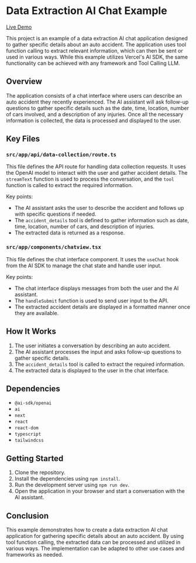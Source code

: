 # Data Extraction AI Chat Example

[Live Demo](https://pmr-ai.vercel.app)

This project is an example of a data extraction AI chat application designed to gather specific details about an auto accident. The application uses tool function calling to extract relevant information, which can then be sent or used in various ways. While this example utilizes Vercel's AI SDK, the same functionality can be achieved with any framework and Tool Calling LLM.

## Overview

The application consists of a chat interface where users can describe an auto accident they recently experienced. The AI assistant will ask follow-up questions to gather specific details such as the date, time, location, number of cars involved, and a description of any injuries. Once all the necessary information is collected, the data is processed and displayed to the user.

## Key Files

### `src/app/api/data-collection/route.ts`

This file defines the API route for handling data collection requests. It uses the OpenAI model to interact with the user and gather accident details. The `streamText` function is used to process the conversation, and the `tool` function is called to extract the required information.

Key points:
- The AI assistant asks the user to describe the accident and follows up with specific questions if needed.
- The `accident_details` tool is defined to gather information such as date, time, location, number of cars, and description of injuries.
- The extracted data is returned as a response.

### `src/app/components/chatview.tsx`

This file defines the chat interface component. It uses the `useChat` hook from the AI SDK to manage the chat state and handle user input.

Key points:
- The chat interface displays messages from both the user and the AI assistant.
- The `handleSubmit` function is used to send user input to the API.
- The extracted accident details are displayed in a formatted manner once they are available.

## How It Works

1. The user initiates a conversation by describing an auto accident.
2. The AI assistant processes the input and asks follow-up questions to gather specific details.
3. The `accident_details` tool is called to extract the required information.
4. The extracted data is displayed to the user in the chat interface.

## Dependencies

- `@ai-sdk/openai`
- `ai`
- `next`
- `react`
- `react-dom`
- `typescript`
- `tailwindcss`

## Getting Started

1. Clone the repository.
2. Install the dependencies using `npm install`.
3. Run the development server using `npm run dev`.
4. Open the application in your browser and start a conversation with the AI assistant.

## Conclusion

This example demonstrates how to create a data extraction AI chat application for gathering specific details about an auto accident. By using tool function calling, the extracted data can be processed and utilized in various ways. The implementation can be adapted to other use cases and frameworks as needed.
